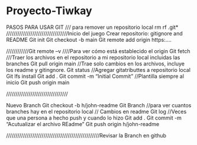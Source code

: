 # Proyecto-Tiwkay
PASOS PARA USAR GIT
/// para remover un repositorio local
rm rf .git*
/////////////////////////////////Inicio del juego
Crear repositorio: gitignore and README
Git init
Git checkout -b main
Git remote add origin https:….

////////////Git remote –v     ////Para ver cómo está establecido el origin
Git fetch       ///Traer los archivos en el repositorio a mi repositorio local incluidas las branches
Git pull origin main    //Trae solo cambios en los archivos, incluye los readme y gitingnore.
Git status 
//Agregar gitatributtes a repositorio local
Git lfs install
Git add .
Git commit -m “Initial Commit” //Plantilla siempre al inicio
Git push origin main

/////////////////////////////////

Nuevo Branch
Git checkout -b h/john-readme
Git Branch       //para ver cuantos branches hay en el repositorio local
// Cambios en readme
Git log //Veces que una persona a hecho push y cuando lo hizo
Git add .
Git commit -m “Acutualizar el archivo REadme”
Git push origin h/john-readme

//////////////////////////////////////////////////Revisar la Branch en github
